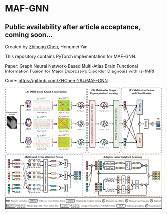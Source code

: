 # MAF-GNN

## Public availability after article acceptance, coming soon...

Created by [Zhihong Chen](https://github.com/ZHChen-294), Hongmei Yan

This repository contains PyTorch implementation for MAF-GNN.

Paper: Graph Neural Network-Based Multi-Atlas Brain Functional Information Fusion for Major Depressive Disorder Diagnosis with rs-fMRI
<!-- Submitted to [**Biomedical Signal Processing and Control**](https://www.sciencedirect.com/journal/biomedical-signal-processing-and-control) (In Revising). -->

Code: https://github.com/ZHChen-294/MAF-GNN

<div align="center">
  <img src="https://github.com/ZHChen-294/MAC-GNN/blob/main/Img/MAF-GNN.png">
</div>

